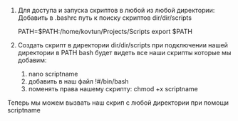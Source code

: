 1. Для доступа и запуска скриптов в любой из любой директории:
Добавить в .bashrc путь к поиску скриптов dir/dir/scripts

    PATH=$PATH:/home/kovtun/Projects/Scripts
    export $PATH

2. Создать скрипт в директории dir/dir/scripts при подключении нашей
директории в PATH bash будет видеть все наши скрипты которые мы добавим:

    1. nano scriptname
    2. добавить в наш файл !#/bin/bash
    3. поменять права нашему скрипту: chmod +x scriptname

Теперь мы можем вызвать наш скрип с любой директории при помощи scriptname